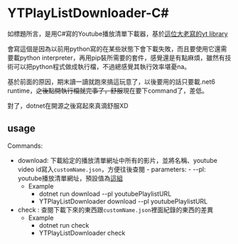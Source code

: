 # YTPlayListDownloader-C#

如標題所言，是用C#寫的Youtube播放清單下載器，基於[這位大老寫的yt library](https://github.com/Tyrrrz/YoutubeExplode)

會寫這個是因為以前用python寫的在某些狀態下會下載失敗，而且要使用它還需要載python interpreter，再用pip裝所需要的套件，感覺還是有點麻煩，雖然有技術可以把python程式做成執行檔，不過總感覺其執行效率堪憂na。

基於前面的原因，期末讀一讀就跑來搞這玩意了，以後要用的話只要載.net6 runtime，~~之後點開執行檔就完事了，舒服~~現在要下command了，差低。

對了，dotnet在開源之後寫起來真滴舒服XD

## usage
Commands:
  - download: 下載給定的播放清單網址中所有的影片，並將名稱、youtube video id寫入`customName.json`，方便往後查閱
        - parameters:
              - --pl: youtube播放清單網址，預設值為[這組](https://www.youtube.com/playlist?list=PLdx_s59BrvfXJXyoU5BHpUkZGmZL0g3Ip)
      - Example
          - dotnet run download --pl youtubePlaylistURL
          - YTPlayListDownloader download --pl youtubePlaylistURL
  - check : 查閱下載下來的東西跟`customName.json`裡面紀錄的東西的差異
      - Example
          - dotnet run check 
          - YTPlayListDownloader check
